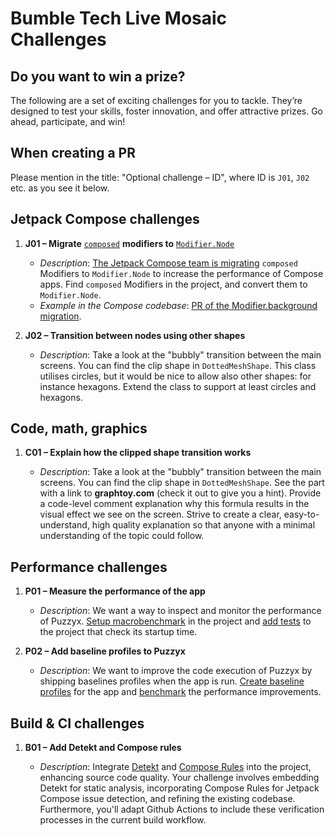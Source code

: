 # Bumble Tech Live Mosaic Challenges

## Do you want to win a prize?

The following are a set of exciting challenges for you to tackle. They’re designed to test your
skills, foster innovation, and offer attractive prizes. Go ahead, participate, and win!

## When creating a PR

Please mention in the title: "Optional challenge – ID", where ID is `J01`, `J02` etc. as you see it below. 

## Jetpack Compose challenges

1. **J01 – Migrate** [`composed`](https://developer.android.com/reference/kotlin/androidx/compose/ui/package-summary#\(androidx.compose.ui.Modifier\).composed\(kotlin.Function1,kotlin.Function1\))
 **modifiers to** [`Modifier.Node`](https://developer.android.com/reference/kotlin/androidx/compose/ui/Modifier.Node)

   * *Description*: [The Jetpack Compose team is migrating](https://youtu.be/BjGX2RftXsU?feature=shared\&t=920) 
     `composed` Modifiers to `Modifier.Node` to increase the performance of Compose apps. Find 
     `composed` Modifiers in the project, and convert them to `Modifier.Node`.
   * *Example in the Compose codebase*: [PR of the Modifier.background migration](https://android-review.googlesource.com/c/platform/frameworks/support/+/2440999).

2. **J02 – Transition between nodes using other shapes**

   * *Description*: Take a look at the "bubbly" transition between the main screens.
     You can find the clip shape in `DottedMeshShape`.
     This class utilises circles, but it would be nice to allow also other shapes: 
     for instance hexagons. Extend the class to support at least circles and hexagons.

## Code, math, graphics

1. **C01 – Explain how the clipped shape transition works**

    * *Description*: Take a look at the "bubbly" transition between the main screens.
      You can find the clip shape in `DottedMeshShape`. See the part with a link to **graphtoy.com**
      (check it out to give you a hint). 
      Provide a code-level comment explanation why this formula results in the visual effect we 
      see on the screen. Strive to create a clear, easy-to-understand, high quality explanation
      so that anyone with a minimal understanding of the topic could follow. 

## Performance challenges

1. **P01 – Measure the performance of the app**

   * *Description*: We want a way to inspect and monitor the performance of Puzzyx. 
     [Setup macrobenchmark](https://developer.android.com/topic/performance/benchmarking/macrobenchmark-overview#project-setup) 
     in the project and [add tests](https://developer.android.com/topic/performance/benchmarking/macrobenchmark-overview#create-macrobenchmark)
     to the project that check its startup time.

2. **P02 – Add baseline profiles to Puzzyx**

   * *Description*: We want to improve the code execution of Puzzyx by shipping baselines profiles 
     when the app is run. [Create baseline profiles](https://developer.android.com/topic/performance/baselineprofiles/create-baselineprofile)
     for the app and [benchmark](https://developer.android.com/topic/performance/baselineprofiles/create-baselineprofile#benchmark-baseline-profile) 
     the performance improvements.

## Build & CI challenges

1. **B01 – Add Detekt and Compose rules**

   * *Description*: Integrate [Detekt](https://detekt.dev) and [Compose Rules](https://mrmans0n.github.io/compose-rules/)
     into the project, enhancing source code quality. Your challenge involves embedding Detekt for
     static analysis, incorporating Compose Rules for Jetpack Compose issue detection, and refining
     the existing codebase. Furthermore, you'll adapt Github Actions to include these verification
     processes in the current build workflow.
